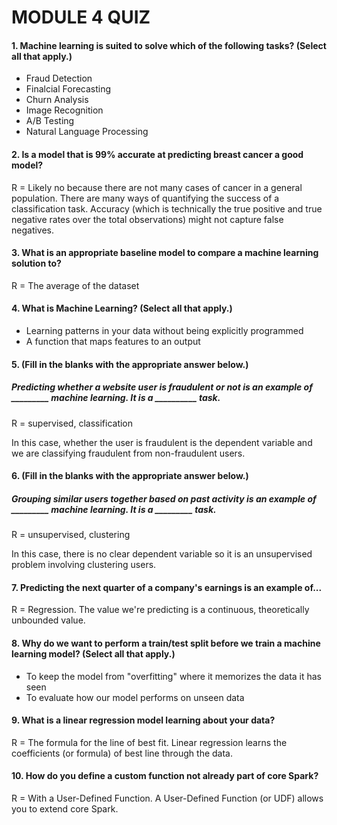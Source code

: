 # MODULE 4 QUIZ

#### 1. Machine learning is suited to solve which of the following tasks? (Select all that apply.)
  * Fraud Detection
  * Finalcial Forecasting
  * Churn Analysis
  * Image Recognition
  * A/B Testing
  * Natural Language Processing
  
#### 2. Is a model that is 99% accurate at predicting breast cancer a good model?
R = Likely no because there are not many cases of cancer in a general population. There are many ways of quantifying the success of a classification task. Accuracy (which is technically the true positive and true negative rates over the total observations) might not capture false negatives.
  
#### 3. What is an appropriate baseline model to compare a machine learning solution to?
R = The average of the dataset
  
#### 4. What is Machine Learning? (Select all that apply.)
  * Learning patterns in your data without being explicitly programmed
  * A function that maps features to an output
  
#### 5. (Fill in the blanks with the appropriate answer below.)
##### Predicting whether a website user is fraudulent or not is an example of _________ machine learning. It is a __________ task.

R = supervised, classification


In this case, whether the user is fraudulent is the dependent variable and we are classifying fraudulent from non-fraudulent users.

#### 6. (Fill in the blanks with the appropriate answer below.)
##### Grouping similar users together based on past activity is an example of _________ machine learning. It is a _________ task.
R = unsupervised, clustering

In this case, there is no clear dependent variable so it is an unsupervised problem involving clustering users.

#### 7. Predicting the next quarter of a company's earnings is an example of...
R = Regression. The value we're predicting is a continuous, theoretically unbounded value.
  
#### 8. Why do we want to perform a train/test split before we train a machine learning model? (Select all that apply.)
  * To keep the model from "overfitting" where it memorizes the data it has seen
  * To evaluate how our model performs on unseen data

#### 9. What is a linear regression model learning about your data?
R = The formula for the line of best fit. Linear regression learns the coefficients (or formula) of best line through the data.
  
#### 10. How do you define a custom function not already part of core Spark?
R = With a User-Defined Function. A User-Defined Function (or UDF) allows you to extend core Spark.
